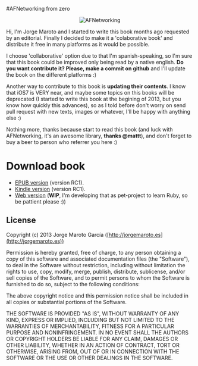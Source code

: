 #AFNetworking from zero  

<p align="center" >
  <img src="https://raw.github.com/AFNetworking/AFNetworking/assets/afnetworking-logo.png" alt="AFNetworking" title="AFNetworking">
</p>

  
Hi, I'm Jorge Maroto and I started to write this book months ago requested by an editorial. Finally I decided to make it a 'colaborative book' and distribute it free in many platforms as it would be possible.  
  
I choose 'collaborative' option due to that I'm spanish-speaking, so I'm sure that this book could be improved only being read by a native english. **Do you want contribute it? Please, make a commit on github** and I'll update the book on the different platforms :)  
  
Another way to contribute to this book is **updating their contents**. I know that iOS7 is VERY near, and maybe some topics on this books will be deprecated (I started to write this book at the begining of 2013, but you know how quickly this advances), so as I told before don't worry on send pull request with new texts, images or whatever, I'll be happy with anything else :)  
  
Nothing more, thanks because start to read this book (and luck with AFNetworking, it's an awesome library, **thanks @mattt**), and don't forget to buy a beer to person who referrer you here :)


# Download book  
  
* [EPUB version](http://d.pr/f/DMSx) (version RC1).
* [Kindle version](http://d.pr/f/qvzU) (version RC1).
* [Web version](http://libroafn.herokuapp.com/) (**WIP**, I'm developing that as pet-project to learn Ruby, so be pattient please :))


## License

Copyright (c) 2013 Jorge Maroto García ([http://jorgemaroto.es](http://jorgemaroto.es))

Permission is hereby granted, free of charge, to any
person obtaining a copy of this software and associated
documentation files (the "Software"), to deal in the
Software without restriction, including without limitation
the rights to use, copy, modify, merge, publish,
distribute, sublicense, and/or sell copies of the
Software, and to permit persons to whom the Software is
furnished to do so, subject to the following conditions:

The above copyright notice and this permission notice
shall be included in all copies or substantial portions of
the Software.

THE SOFTWARE IS PROVIDED "AS IS", WITHOUT WARRANTY OF ANY
KIND, EXPRESS OR IMPLIED, INCLUDING BUT NOT LIMITED TO THE
WARRANTIES OF MERCHANTABILITY, FITNESS FOR A PARTICULAR
PURPOSE AND NONINFRINGEMENT. IN NO EVENT SHALL THE AUTHORS
OR COPYRIGHT HOLDERS BE LIABLE FOR ANY CLAIM, DAMAGES OR
OTHER LIABILITY, WHETHER IN AN ACTION OF CONTRACT, TORT OR
OTHERWISE, ARISING FROM, OUT OF OR IN CONNECTION WITH THE
SOFTWARE OR THE USE OR OTHER DEALINGS IN THE SOFTWARE.
